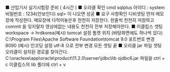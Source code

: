 
■ 산업기사 실기시험장 준비 ( 4시간 )
■ 오라클 확인
cmd
sqlplus
아이디 : system
비밀번호 : 1234(안보인다)
sql> 이 나오면 성공
■ 요구 사항확인
디비셋팅
먼저 메모장에 작성한다.
메모장에 다적어놓은후 천천히 저장한다.
한줄씩 천천히 저장하고 commit 을 잊지말자
영상에없는 내용도 천천히 전부 저장해야한다.
■ 이클립스 셋팅
workspace -> hrdkorea(예시)
tomcat 설정
톰캣 위치 (바탕화면에도 하나씩 있다) C:\Program Files\Apache Software Foundation\tomcat 9.0
포트번호 변경 8090 (예시)
인코딩 설정 utf-8 으로 전부 변경
모든 셋팅 끝
■ 오라클 jar 파일 셋팅
오라클이 설치된 경로를 찾아간다. C:\oraclexe\app\oracle\product\11.2.0\server\jdbc\lib
ojdbc6.jar 파일을 ctrl + c
이클립스의 lib 폴더에 ctrl + v
